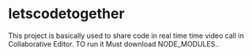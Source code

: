 # letscodetogether
This project is basically used to share code in real time time video call in Collaborative Editor.
TO run it Must download NODE_MODULES..
